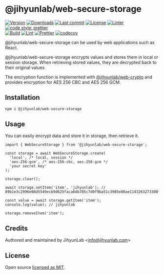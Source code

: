 # @jihyunlab/web-secure-storage

[![Version](https://img.shields.io/npm/v/@jihyunlab/web-secure-storage.svg?style=flat-square)](https://www.npmjs.com/package/@jihyunlab/web-secure-storage?activeTab=versions) [![Downloads](https://img.shields.io/npm/dt/@jihyunlab/web-secure-storage.svg?style=flat-square)](https://www.npmjs.com/package/@jihyunlab/web-secure-storage) [![Last commit](https://img.shields.io/github/last-commit/jihyunlab/web-secure-storage.svg?style=flat-square)](https://github.com/jihyunlab/web-secure-storage/graphs/commit-activity) [![License](https://img.shields.io/github/license/jihyunlab/web-secure-storage.svg?style=flat-square)](https://github.com/jihyunlab/web-secure-storage/blob/master/LICENSE) [![Linter](https://img.shields.io/badge/linter-eslint-blue?style=flat-square)](https://eslint.org) [![code style: prettier](https://img.shields.io/badge/code_style-prettier-ff69b4.svg?style=flat-square)](https://github.com/prettier/prettier)\
[![Build](https://github.com/jihyunlab/web-secure-storage/actions/workflows/build.yml/badge.svg)](https://github.com/jihyunlab/web-secure-storage/actions/workflows/build.yml) [![Lint](https://github.com/jihyunlab/web-secure-storage/actions/workflows/lint.yml/badge.svg)](https://github.com/jihyunlab/web-secure-storage/actions/workflows/lint.yml) [![Prettier](https://github.com/jihyunlab/web-secure-storage/actions/workflows/prettier.yml/badge.svg)](https://github.com/jihyunlab/web-secure-storage/actions/workflows/prettier.yml) [![codecov](https://codecov.io/gh/jihyunlab/web-secure-storage/graph/badge.svg?token=QJX5G75FXA)](https://codecov.io/gh/jihyunlab/web-secure-storage)

@jihyunlab/web-secure-storage can be used by web applications such as React.

@jihyunlab/web-secure-storage encrypts values and stores them in local or session storage. When retrieving stored values, they are decrypted back to their original values

The encryption function is implemented with [@jihyunlab/web-crypto](https://www.npmjs.com/package/@jihyunlab/web-crypto) and provides encryption for AES 256 CBC and AES 256 GCM.

## Installation

```bash
npm i @jihyunlab/web-secure-storage
```

## Usage

You can easily encrypt data and store it in storage, then retrieve it.

```
import { WebSecureStorage } from '@jihyunlab/web-secure-storage';

const storage = await WebSecureStorage.create(
  'local', /* local, session */
  'aes-256-gcm', /* aes-256-cbc, aes-256-gcm */
  'your secret key'
);

storage.clear();

await storage.setItem('item', 'jihyunlab'); // 89b1e3c2996e08d5549ecb9d625faca6db785c7d0f9ba51c3985e80ae1143263273308f5eb

const value = await storage.getItem('item');
console.log(value); // jihyunlab

storage.removeItem('item');
```

## Credits

Authored and maintained by JihyunLab <<info@jihyunlab.com>>

## License

Open source [licensed as MIT](https://github.com/jihyunlab/web-secure-storage/blob/master/LICENSE).
